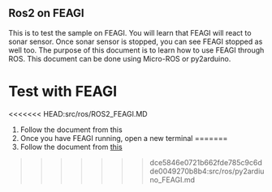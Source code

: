 ## Ros2 on FEAGI
This is to test the sample on FEAGI. You will learn that FEAGI will react to sonar sensor. Once sonar sensor is stopped, you can see FEAGI stopped as well too. The purpose of this document is to learn how to use FEAGI through ROS. This document can be done using Micro-ROS or py2arduino.

# Test with FEAGI
<<<<<<< HEAD:src/ros/ROS2_FEAGI.MD
1. Follow the document from this
2. Once you have FEAGI running, open a new terminal
=======
1. Follow the document from [this](DEPLOY.md)
>>>>>>> dce5846e0721b662fde785c9c6dde0049270b8b4:src/ros/py2ardiuno_FEAGI.md



